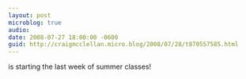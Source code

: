 ```yaml
---
layout: post
microblog: true
audio: 
date: 2008-07-27 18:00:00 -0600
guid: http://craigmcclellan.micro.blog/2008/07/28/t870557585.html
---
```

is starting the last week of summer classes!
